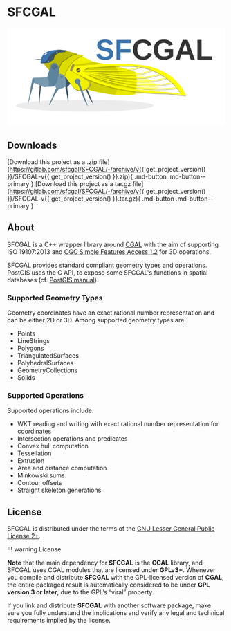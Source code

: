 # SFCGAL

![logo SFCGAL](assets/img/logo.svg)

## Downloads

<!-- markdownlint-disable MD034 -->
[Download this project as a .zip file](https://gitlab.com/sfcgal/SFCGAL/-/archive/v{{ get_project_version() }}/SFCGAL-v{{ get_project_version() }}.zip){ .md-button .md-button--primary }
[Download this project as a tar.gz file](https://gitlab.com/sfcgal/SFCGAL/-/archive/v{{ get_project_version() }}/SFCGAL-v{{ get_project_version() }}.tar.gz){ .md-button .md-button--primary }
<!-- markdownlint-enable MD034 -->

## About

SFCGAL is a C++ wrapper library around [CGAL](http://www.cgal.org) with the aim of supporting ISO 19107:2013 and [OGC Simple Features Access 1.2](https://www.ogc.org/publications/standard/sfa/) for 3D operations.

SFCGAL provides standard compliant geometry types and operations. PostGIS uses the C API, to expose some SFCGAL's functions in spatial databases (cf. [PostGIS manual](https://postgis.net/docs/reference_sfcgal.html)).

### Supported Geometry Types

Geometry coordinates have an exact rational number representation and can be either 2D or 3D. Among supported geometry types are:

- Points
- LineStrings
- Polygons
- TriangulatedSurfaces
- PolyhedralSurfaces
- GeometryCollections
- Solids

### Supported Operations

Supported operations include:

- WKT reading and writing with exact rational number representation for coordinates
- Intersection operations and predicates
- Convex hull computation
- Tessellation
- Extrusion
- Area and distance computation
- Minkowski sums
- Contour offsets
- Straight skeleton generations

## License

SFCGAL is distributed under the terms of the [GNU Lesser General Public License 2+](http://www.gnu.org/licenses/old-licenses/lgpl-2.0.html).

!!! warning License

**Note** that the main dependency for **SFCGAL** is the **CGAL** library, and SFCGAL uses CGAL modules that are licensed under **GPLv3+**. Whenever you compile and distribute **SFCGAL** with the GPL-licensed version of **CGAL**, the entire packaged result is automatically considered to be under **GPL version 3 or later**, due to the GPL’s “viral” property.

If you link and distribute **SFCGAL** with another software package, make sure you fully understand the implications and verify any legal and technical requirements implied by the license.
